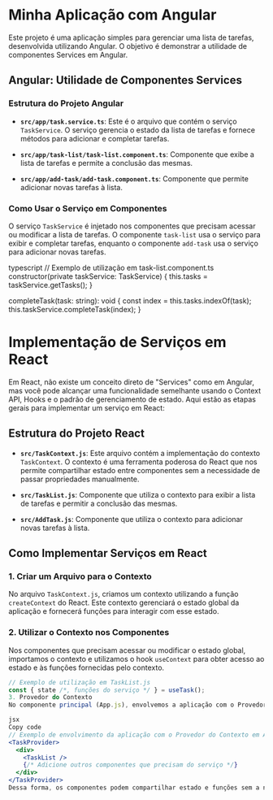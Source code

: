 # Minha Aplicação com Angular 

Este projeto é uma aplicação simples para gerenciar uma lista de tarefas, desenvolvida utilizando Angular. O objetivo é demonstrar a utilidade de componentes Services em Angular.

## Angular: Utilidade de Componentes Services

### Estrutura do Projeto Angular

- **`src/app/task.service.ts`**: Este é o arquivo que contém o serviço `TaskService`. O serviço gerencia o estado da lista de tarefas e fornece métodos para adicionar e completar tarefas.

- **`src/app/task-list/task-list.component.ts`**: Componente que exibe a lista de tarefas e permite a conclusão das mesmas.

- **`src/app/add-task/add-task.component.ts`**: Componente que permite adicionar novas tarefas à lista.

### Como Usar o Serviço em Componentes

O serviço `TaskService` é injetado nos componentes que precisam acessar ou modificar a lista de tarefas. O componente `task-list` usa o serviço para exibir e completar tarefas, enquanto o componente `add-task` usa o serviço para adicionar novas tarefas.

typescript
// Exemplo de utilização em task-list.component.ts
constructor(private taskService: TaskService) {
  this.tasks = taskService.getTasks();
}

completeTask(task: string): void {
  const index = this.tasks.indexOf(task);
  this.taskService.completeTask(index);
}

# Implementação de Serviços em React

Em React, não existe um conceito direto de "Services" como em Angular, mas você pode alcançar uma funcionalidade semelhante usando o Context API, Hooks e o padrão de gerenciamento de estado. Aqui estão as etapas gerais para implementar um serviço em React:

## Estrutura do Projeto React

- **`src/TaskContext.js`**: Este arquivo contém a implementação do contexto `TaskContext`. O contexto é uma ferramenta poderosa do React que nos permite compartilhar estado entre componentes sem a necessidade de passar propriedades manualmente.

- **`src/TaskList.js`**: Componente que utiliza o contexto para exibir a lista de tarefas e permitir a conclusão das mesmas.

- **`src/AddTask.js`**: Componente que utiliza o contexto para adicionar novas tarefas à lista.

## Como Implementar Serviços em React

### 1. Criar um Arquivo para o Contexto

No arquivo `TaskContext.js`, criamos um contexto utilizando a função `createContext` do React. Este contexto gerenciará o estado global da aplicação e fornecerá funções para interagir com esse estado.

### 2. Utilizar o Contexto nos Componentes

Nos componentes que precisam acessar ou modificar o estado global, importamos o contexto e utilizamos o hook `useContext` para obter acesso ao estado e às funções fornecidas pelo contexto.

```jsx
// Exemplo de utilização em TaskList.js
const { state /*, funções do serviço */ } = useTask();
3. Provedor do Contexto
No componente principal (App.js), envolvemos a aplicação com o Provedor do Contexto. Isso garante que todos os componentes abaixo desse nível tenham acesso ao contexto e, portanto, ao estado global da aplicação.

jsx
Copy code
// Exemplo de envolvimento da aplicação com o Provedor do Contexto em App.js
<TaskProvider>
  <div>
    <TaskList />
    {/* Adicione outros componentes que precisam do serviço */}
  </div>
</TaskProvider>
Dessa forma, os componentes podem compartilhar estado e funções sem a necessidade de passar propriedades manualmente entre eles. Isso simplifica a gestão do estado global da aplicação.